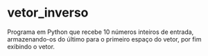 # vetor_inverso
Programa em Python que recebe 10 números inteiros de entrada, armazenando-os do último para o primeiro espaço do vetor, por fim exibindo o vetor.
